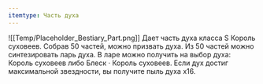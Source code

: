 ```yaml
---
itemtype: Часть духа
---
```

![[Temp/Placeholder_Bestiary_Part.png]]
Дает часть духа класса S Король суховеев. Собрав 50 частей, можно призвать духа. Из 50 частей можно синтезировать ларь духа. В ларе можно получить на выбор духа: Король суховеев либо Блеск · Король суховеев. Если дух достиг максимальной звездности, вы получите пыль духа х16.
